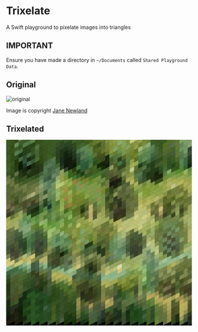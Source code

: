 # Trixelate
A Swift playground to pixelate images into triangles

## IMPORTANT
Ensure you have made a directory in `~/Documents` called `Shared Playground Data`.

## Original

![original](https://www.instagram.com/p/Bb47gGQDc5D/)

Image is copyright [Jane Newland](https://www.janenewland.com)

## Trixelated

![trixelated](https://github.com/mightyleader/trixelate/blob/master/16-01-18-12.20.00.jpg)
